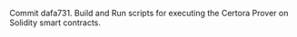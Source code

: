 Commit dafa731.                    Build and Run scripts for executing the Certora Prover on Solidity smart contracts.
